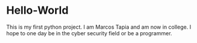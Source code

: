 # Hello-World
This is my first python project. 
I am Marcos Tapia and am now in college. I hope to one day be in the cyber security field or be a programmer.

